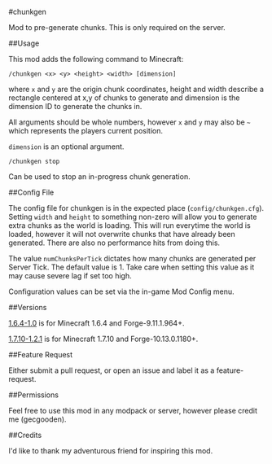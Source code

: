 #chunkgen

Mod to pre-generate chunks. This is only required on the server.

##Usage

This mod adds the following command to Minecraft:

```
/chunkgen <x> <y> <height> <width> [dimension]
```

where `x` and `y` are the origin chunk coordinates, height and width describe a rectangle centered at x,y of chunks to generate and dimension is the dimension ID to generate the chunks in.

All arguments should be whole numbers, however `x` and `y` may also be `~` which represents the players current position. 

`dimension` is an optional argument.

```
/chunkgen stop
```

Can be used to stop an in-progress chunk generation.

##Config File

The config file for chunkgen is in the expected place (`config/chunkgen.cfg`).
Setting `width` and `height` to something non-zero will allow you to generate extra chunks as the world is loading. This will run everytime the world is loaded, however it will not overwrite chunks that have already been generated. There are also no performance hits from doing this.

The value `numChunksPerTick` dictates how many chunks are generated per Server Tick. The default value is 1. Take care when setting this value as it may cause severe lag if set too high.

Configuration values can be set via the in-game Mod Config menu.

##Versions

[1.6.4-1.0](https://github.com/gecgooden/chunkgen/releases/tag/v1.0) is for Minecraft 1.6.4 and Forge-9.11.1.964+.

[1.7.10-1.2.1](https://github.com/gecgooden/chunkgen/releases/tag/1.2.3) is for Minecraft 1.7.10 and Forge-10.13.0.1180+.

##Feature Request

Either submit a pull request, or open an issue and label it as a feature-request.

##Permissions

Feel free to use this mod in any modpack or server, however please credit me (gecgooden).

##Credits

I'd like to thank my adventurous friend for inspiring this mod.
